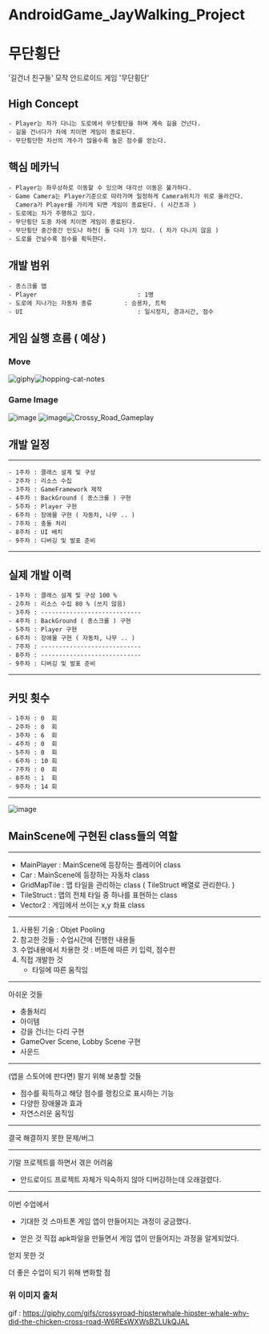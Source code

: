 # AndroidGame_JayWalking_Project

# 무단횡단 

 '길건너 친구들' 모작 안드로이드 게임 '무단횡단'

## High Concept 
    - Player는 차가 다니는 도로에서 무단횡단을 하며 계속 길을 건넌다. 
    - 길을 건너다가 차에 치이면 게임이 종료된다. 
    - 무단횡단한 차선의 개수가 많을수록 높은 점수를 얻는다.

## 핵심 메카닉 
    - Player는 좌우상하로 이동할 수 있으며 대각선 이동은 불가하다. 
    - Game Camera는 Player기준으로 따라가며 일정하게 Camera위치가 위로 올라간다.
      Camera가 Player를 가리게 되면 게임이 종료된다. ( 시간초과 )
    - 도로에는 차가 주행하고 있다.
    - 무단횡단 도중 차에 치이면 게임이 종료된다.
    - 무단횡단 중간중간 인도나 하천( 돌 다리 )가 있다. ( 차가 다니지 않음 ) 
    - 도로를 건널수록 점수를 획득한다. 

## 개발 범위 
    - 종스크롤 맵 
    - Player                            : 1명 
    - 도로에 지나가는 자동차 종류         : 승용차, 트럭 
    - UI                                : 일시정지, 경과시간, 점수 


## 게임 실행 흐름 ( 예상 )
### Move 
![giphy](https://github.com/jmjang0110/AndroidGame_JayWalking_Project/assets/90159618/ef415813-0ce4-4a13-b48d-2b3b02549c0a)![hopping-cat-notes](https://github.com/jmjang0110/AndroidGame_JayWalking_Project/assets/90159618/85e3f747-33cc-453b-8328-61c055bc4c4e)
### Game Image
![image](https://github.com/jmjang0110/AndroidGame_JayWalking_Project/assets/90159618/d74ab492-d812-4564-83fa-73084c074fba) ![image](https://github.com/jmjang0110/AndroidGame_JayWalking_Project/assets/90159618/182788a2-dea8-4a3a-a602-b99c054fbdbb)![Crossy_Road_Gameplay](https://github.com/jmjang0110/AndroidGame_JayWalking_Project/assets/90159618/ccddb657-7180-496c-bbf6-ec4e695aec65)




## 개발 일정 
-----------------
    - 1주차 : 클래스 설계 및 구상 
    - 2주차 : 리소스 수집 
    - 3주차 : GameFramework 제작 
    - 4주차 : BackGround ( 종스크롤 ) 구현  
    - 5주차 : Player 구현 
    - 6주차 : 장애물 구현 ( 자동차, 나무 .. )
    - 7주차 : 충돌 처리 
    - 8주차 : UI 배치 
    - 9주차 : 디버깅 및 발표 준비 
-----------------
## 실제 개발 이력 
    - 1주차 : 클래스 설계 및 구상 100 %
    - 2주차 : 리소스 수집 80 % (쓰지 않음)
    - 3주차 : ----------------------------
    - 4주차 : BackGround ( 종스크롤 ) 구현   
    - 5주차 : Player 구현
    - 6주차 : 장애물 구현 ( 자동차, 나무 .. )
    - 7주차 : ----------------------------
    - 8주차 : ----------------------------
    - 9주차 : 디버깅 및 발표 준비 
-----------------
## 커밋 횟수
    - 1주차 : 0  회
    - 2주차 : 0  회
    - 3주차 : 6  회
    - 4주차 : 0  회
    - 5주차 : 0  회
    - 6주차 : 10 회
    - 7주차 : 0  회
    - 8주차 : 1  회
    - 9주차 : 14 회
  -----------------  
![image](https://github.com/jmjang0110/AndroidGame_JayWalking_Project/assets/90159618/3b1072ec-3986-4225-8adc-4d297301a150)


## MainScene에 구현된 class들의 역할
-----------------

- MainPlayer : MainScene에 등장하는 플레이어 class 
- Car : MainScene에 등장하는 자동차 class 
- GridMapTile : 맵 타일을 관리하는 class ( TileStruct 배열로 관리한다. )
- TileStruct : 맵의 전체 타일 중 하나를 표현하는 class 
- Vector2 : 게임에서 쓰이는 x,y 좌표 class 

-----------------
1. 사용된 기술 : Objet Pooling
2. 참고한 것들 : 수업시간에 진행한 내용들
3. 수업내용에서 차용한 것 : 버튼에 따른 키 입력, 점수판 
4. 직접 개발한 것
   - 타일에 따른 움직임

-----------------
아쉬운 것들
- 충돌처리
- 아이템
- 강을 건너는 다리 구현
- GameOver Scene, Lobby Scene 구현
- 사운드
-----------------
(앱을 스토어에 판다면) 팔기 위해 보충할 것들 
- 점수를 획득하고 해당 점수를 랭킹으로 표시하는 기능
- 다양한 장애물과 효과
- 자연스러운 움직임

-----------------
결국 해결하지 못한 문제/버그


-----------------
기말 프로젝트를 하면서 겪은 어려움
- 안드로이드 프로젝트 자체가 익숙하지 않아 디버깅하는데 오래걸렸다.


-----------------
이번 수업에서 
- 기대한 것 
 스마트폰 게임 앱이 만들어지는 과정이 궁금했다.

- 얻은 것 
 직접 apk파일을 만들면서 게임 앱이 만들어지는 과정을 알게되었다.

얻지 못한 것 


더 좋은 수업이 되기 위해 변화할 점





### 위 이미지 출처
   gif : <https://giphy.com/gifs/crossyroad-hipsterwhale-hipster-whale-why-did-the-chicken-cross-road-W6REsWXWsBZLUkQJAL>
